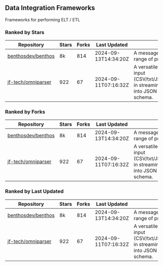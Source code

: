 ## Data Integration Frameworks

Frameworks for performing ELT / ETL

### Ranked by Stars

| Repository | Stars | Forks | Last Updated | Description | 
|------------|-------|-------|--------------|-------------|
| [benthosdev/benthos](https://github.com/benthosdev/benthos) | 8k | 814 | 2024-09-13T14:34:20Z |  A message streaming bridge between a range of protocols. |
| [jf-tech/omniparser](https://github.com/jf-tech/omniparser) | 922 | 67 | 2024-09-11T07:16:32Z |  A versatile ETL library that parses text input (CSV/txt/JSON/XML/EDI/X12/EDIFACT/etc) in streaming fashion and transforms data into JSON output using data-driven schema. |

### Ranked by Forks

| Repository | Stars | Forks | Last Updated | Description | 
|------------|-------|-------|--------------|-------------|
| [benthosdev/benthos](https://github.com/benthosdev/benthos) | 8k | 814 | 2024-09-13T14:34:20Z |  A message streaming bridge between a range of protocols. |
| [jf-tech/omniparser](https://github.com/jf-tech/omniparser) | 922 | 67 | 2024-09-11T07:16:32Z |  A versatile ETL library that parses text input (CSV/txt/JSON/XML/EDI/X12/EDIFACT/etc) in streaming fashion and transforms data into JSON output using data-driven schema. |

### Ranked by Last Updated

| Repository | Stars | Forks | Last Updated | Description | 
|------------|-------|-------|--------------|-------------|
| [benthosdev/benthos](https://github.com/benthosdev/benthos) | 8k | 814 | 2024-09-13T14:34:20Z |  A message streaming bridge between a range of protocols. |
| [jf-tech/omniparser](https://github.com/jf-tech/omniparser) | 922 | 67 | 2024-09-11T07:16:32Z |  A versatile ETL library that parses text input (CSV/txt/JSON/XML/EDI/X12/EDIFACT/etc) in streaming fashion and transforms data into JSON output using data-driven schema. |

